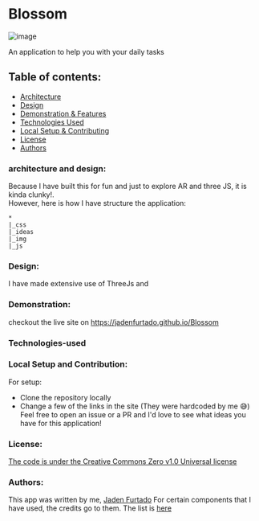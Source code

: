 # Blossom

![image](https://user-images.githubusercontent.com/52862591/165040240-9202646e-78aa-48e9-ac84-5e50189a5c00.png)

An application to help you with your daily tasks

## Table of contents:
- [Architecture](#architecture-and-design)
- [Design](#design)
- [Demonstration & Features](#demonstration)
- [Technologies Used](#technologies-used)
- [Local Setup & Contributing](#contributing)
- [License](#license)
- [Authors](#authors)

### architecture and design:

Because I have built this for fun and just to explore AR and three JS, it is kinda clunky!. 
<br>
However, here is how I have structure the application:
```
*
|_css
|_ideas
|_img
|_js

```
### Design:
I have made extensive use of ThreeJs and 

### Demonstration:
checkout the live site on https://jadenfurtado.github.io/Blossom

### Technologies-used

### Local Setup and Contribution:
For setup:
- Clone the repository locally
- Change a few of the links in the site (They were hardcoded by me 😅)
Feel free to open an issue or a PR and I'd love to see what ideas you have for this application!

### License:
<a href="https://github.com/JadenFurtado/selfHelpApp/blob/main/LICENSE">The code is under the Creative Commons Zero v1.0 Universal license</a>

### Authors:

This app was written by me, <a href="https://twitter.com/furtado_jaden">Jaden Furtado</a>
For certain components that I have used, the credits go to them. The list is <a href="https://github.com/JadenFurtado/Blossom/blob/main/CREDITS.md">here</a>
